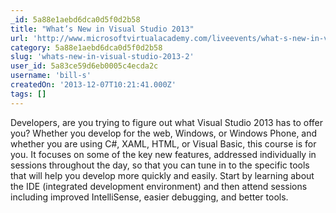 ```yaml
---
_id: 5a88e1aebd6dca0d5f0d2b58
title: "What’s New in Visual Studio 2013"
url: 'http://www.microsoftvirtualacademy.com/liveevents/what-s-new-in-visual-studio-2013#?fbid=RfHc7HWJo2b'
category: 5a88e1aebd6dca0d5f0d2b58
slug: 'whats-new-in-visual-studio-2013-2'
user_id: 5a83ce59d6eb0005c4ecda2c
username: 'bill-s'
createdOn: '2013-12-07T10:21:41.000Z'
tags: []
---
```


Developers, are you trying to figure out what Visual Studio 2013 has to offer you? Whether you develop for the web, Windows, or Windows Phone, and whether you are using C#, XAML, HTML, or Visual Basic, this course is for you. It focuses on some of the key new features, addressed individually in sessions throughout the day, so that you can tune in to the specific tools that will help you develop more quickly and easily. Start by learning about the IDE (integrated development environment) and then attend sessions including improved IntelliSense, easier debugging, and better tools.
